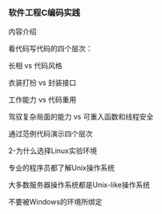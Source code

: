 ### 软件工程C编码实践

内容介绍

看代码写代码的四个层次：

长相 vs 代码风格

衣装打扮 vs 封装接口

工作能力 vs 代码重用

驾驭复杂局面的能力 vs 可重入函数和线程安全



通过范例代码演示四个层次



2-为什么选择Linux实验环境

专业的程序员都了解Unix操作系统

大多数服务器操作系统都是Unix-like操作系统

不要被Windows的环境所绑定





